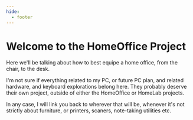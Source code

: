 ```yaml
---
hide:
  - footer
---
```


# Welcome to the HomeOffice Project

Here we'll be talking about how to best equipe a home office, from the chair, to the desk.

I'm not sure if everything related to my PC, or future PC plan, and related hardware, and keyboard explorations belong here. They probably deserve their own project, outside of either the HomeOffice or HomeLab projects.

In any case, I will link you back to wherever that will be, whenever it's not strictly about furniture, or printers, scaners, note-taking utilities etc.